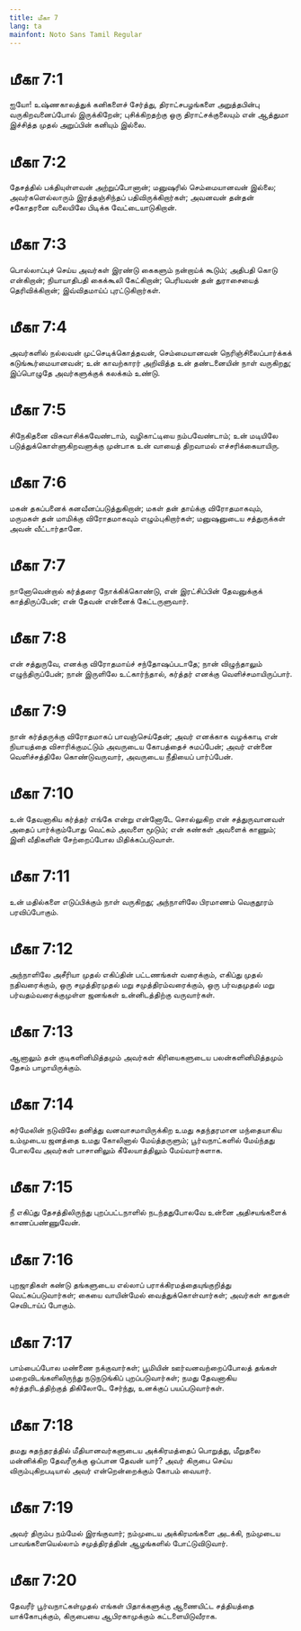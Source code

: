 ```yaml
---
title: மீகா 7
lang: ta
mainfont: Noto Sans Tamil Regular
---
```


# மீகா 7:1

ஐயோ! உஷ்ணகாலத்துக் கனிகளைச் சேர்த்து, திராட்சபழங்களை அறுத்தபின்பு வருகிறவனைப்போல் இருக்கிறேன்; புசிக்கிறதற்கு ஒரு திராட்சக்குலையும் என் ஆத்துமா இச்சித்த முதல் அறுப்பின் கனியும் இல்லை.

# மீகா 7:2

தேசத்தில் பக்தியுள்ளவன் அற்றுப்போனான்; மனுஷரில் செம்மையானவன் இல்லை; அவர்களெல்லாரும் இரத்தஞ்சிந்தப் பதிவிருக்கிறார்கள்; அவனவன் தன்தன் சகோதரனை வலையிலே பிடிக்க வேட்டையாடுகிறான்.

# மீகா 7:3

பொல்லாப்புச் செய்ய அவர்கள் இரண்டு கைகளும் நன்றாய்க் கூடும்; அதிபதி கொடு என்கிறான்; நியாயாதிபதி கைக்கூலி கேட்கிறான்; பெரியவன் தன் துராசையைத் தெரிவிக்கிறான்; இவ்விதமாய்ப் புரட்டுகிறார்கள்.

# மீகா 7:4

அவர்களில் நல்லவன் முட்செடிக்கொத்தவன், செம்மையானவன் நெரிஞ்சிலைப்பார்க்கக் கடுங்கூர்மையானவன்; உன் காவற்காரர் அறிவித்த உன் தண்டனையின் நாள் வருகிறது; இப்பொழுதே அவர்களுக்குக் கலக்கம் உண்டு.

# மீகா 7:5

சிநேகிதனை விசுவாசிக்கவேண்டாம், வழிகாட்டியை நம்பவேண்டாம்; உன் மடியிலே படுத்துக்கொள்ளுகிறவளுக்கு முன்பாக உன் வாயைத் திறவாமல் எச்சரிக்கையாயிரு.

# மீகா 7:6

மகன் தகப்பனைக் கனவீனப்படுத்துகிறான்; மகள் தன் தாய்க்கு விரோதமாகவும், மருமகள் தன் மாமிக்கு விரோதமாகவும் எழும்புகிறார்கள்; மனுஷனுடைய சத்துருக்கள் அவன் வீட்டார்தானே.

# மீகா 7:7

நானோவென்றால் கர்த்தரை நோக்கிக்கொண்டு, என் இரட்சிப்பின் தேவனுக்குக் காத்திருப்பேன்; என் தேவன் என்னைக் கேட்டருளுவார்.

# மீகா 7:8

என் சத்துருவே, எனக்கு விரோதமாய்ச் சந்தோஷப்படாதே; நான் விழுந்தாலும் எழுந்திருப்பேன்; நான் இருளிலே உட்கார்ந்தால், கர்த்தர் எனக்கு வெளிச்சமாயிருப்பார்.

# மீகா 7:9

நான் கர்த்தருக்கு விரோதமாகப் பாவஞ்செய்தேன்; அவர் எனக்காக வழக்காடி என் நியாயத்தை விசாரிக்குமட்டும் அவருடைய கோபத்தைச் சுமப்பேன்; அவர் என்னை வெளிச்சத்திலே கொண்டுவருவார், அவருடைய நீதியைப் பார்ப்பேன்.

# மீகா 7:10

உன் தேவனாகிய கர்த்தர் எங்கே என்று என்னோடே சொல்லுகிற என் சத்துருவானவள் அதைப் பார்க்கும்போது வெட்கம் அவளை மூடும்; என் கண்கள் அவளைக் காணும்; இனி வீதிகளின் சேற்றைப்போல மிதிக்கப்படுவாள்.

# மீகா 7:11

உன் மதில்களை எடுப்பிக்கும் நாள் வருகிறது; அந்நாளிலே பிரமாணம் வெகுதூரம் பரவிப்போகும்.

# மீகா 7:12

அந்நாளிலே அசீரியா முதல் எகிப்தின் பட்டணங்கள் வரைக்கும், எகிப்து முதல் நதிவரைக்கும், ஒரு சமுத்திரமுதல் மறு சமுத்திரம்வரைக்கும், ஒரு பர்வதமுதல் மறு பர்வதம்வரைக்குமுள்ள ஜனங்கள் உன்னிடத்திற்கு வருவார்கள்.

# மீகா 7:13

ஆனாலும் தன் குடிகளினிமித்தமும் அவர்கள் கிரியைகளுடைய பலன்களினிமித்தமும் தேசம் பாழாயிருக்கும்.

# மீகா 7:14

கர்மேலின் நடுவிலே தனித்து வனவாசமாயிருக்கிற உமது சுதந்தரமான மந்தையாகிய உம்முடைய ஜனத்தை உமது கோலினால் மேய்த்தருளும்; பூர்வநாட்களில் மேய்ந்தது போலவே அவர்கள் பாசானிலும் கீலேயாத்திலும் மேய்வார்களாக.

# மீகா 7:15

நீ எகிப்து தேசத்திலிருந்து புறப்பட்டநாளில் நடந்ததுபோலவே உன்னை அதிசயங்களைக் காணப்பண்ணுவேன்.

# மீகா 7:16

புறஜாதிகள் கண்டு தங்களுடைய எல்லாப் பராக்கிரமத்தையுங்குறித்து வெட்கப்படுவார்கள்; கையை வாயின்மேல் வைத்துக்கொள்வார்கள்; அவர்கள் காதுகள் செவிடாய்ப் போகும்.

# மீகா 7:17

பாம்பைப்போல மண்ணை நக்குவார்கள்; பூமியின் ஊர்வனவற்றைப்போலத் தங்கள் மறைவிடங்களிலிருந்து நடுநடுங்கிப் புறப்படுவார்கள்; நமது தேவனாகிய கர்த்தரிடத்திற்குத் திகிலோடே சேர்ந்து, உனக்குப் பயப்படுவார்கள்.

# மீகா 7:18

தமது சுதந்தரத்தில் மீதியானவர்களுடைய அக்கிரமத்தைப் பொறுத்து, மீறுதலை மன்னிக்கிற தேவரீருக்கு ஒப்பான தேவன் யார்? அவர் கிருபை செய்ய விரும்புகிறபடியால் அவர் என்றென்றைக்கும் கோபம் வையார்.

# மீகா 7:19

அவர் திரும்ப நம்மேல் இரங்குவார்; நம்முடைய அக்கிரமங்களை அடக்கி, நம்முடைய பாவங்களையெல்லாம் சமுத்திரத்தின் ஆழங்களில் போட்டுவிடுவார்.

# மீகா 7:20

தேவரீர் பூர்வநாட்கள்முதல் எங்கள் பிதாக்களுக்கு ஆணையிட்ட சத்தியத்தை யாக்கோபுக்கும், கிருபையை ஆபிரகாமுக்கும் கட்டளையிடுவீராக.

